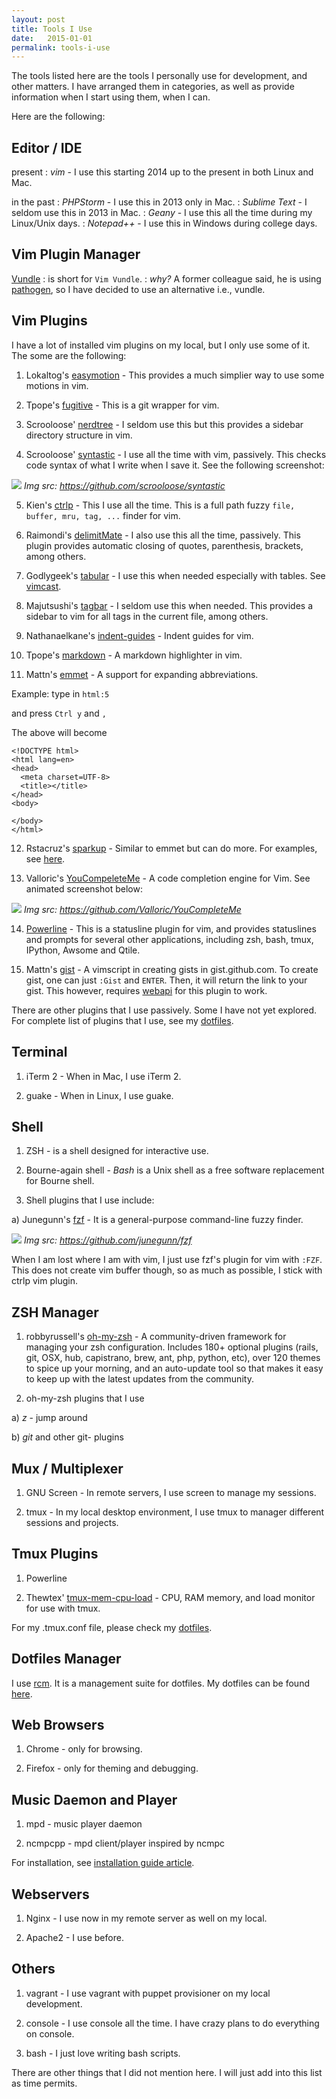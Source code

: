 ```yaml
---
layout: post
title: Tools I Use
date:   2015-01-01
permalink: tools-i-use
---
```


The tools listed here are the tools I personally use for development, and other matters. I have arranged them in categories, as well as provide information when I start using them, when I can.

Here are the following:

## Editor / IDE
present
: *vim* - I use this starting 2014 up to the present in both Linux and Mac.

in the past
: *PHPStorm* - I use this in 2013 only in Mac.
: *Sublime Text* - I seldom use this in 2013 in Mac.
: *Geany* - I use this all the time during my Linux/Unix days.
: *Notepad++* - I use this in Windows during college days.

## Vim Plugin Manager
[Vundle](https://github.com/gmarik/Vundle.vim)
: is short for `Vim Vundle`.
: *why?* A former colleague said, he is using [pathogen](https://github.com/tpope/vim-pathogen/), so I have decided to use an alternative i.e., vundle.

## Vim Plugins

I have a lot of installed vim plugins on my local, but I only use some of it. The some are the following:

1. Lokaltog's [easymotion](https://github.com/Lokaltog/vim-easymotion) - This provides a much simplier way to use some motions in vim.

2. Tpope's [fugitive](https://github.com/tpope/vim-fugitive) - This is a git wrapper for vim.

3. Scrooloose' [nerdtree](https://github.com/scrooloose/nerdtree) - I seldom use this but this provides a sidebar directory structure in vim.

4. Scrooloose' [syntastic](https://github.com/scrooloose/syntastic) - I use all the time with vim, passively. This checks code syntax of what I write when I save it. See the following screenshot:

  ![](https://raw.githubusercontent.com/scrooloose/syntastic/master/_assets/screenshot_1.png)
  *Img src: https://github.com/scrooloose/syntastic*

5. Kien's [ctrlp](https://github.com/kien/ctrlp.vim) - This I use all the time. This is a full path fuzzy `file, buffer, mru, tag, ...` finder for vim.

6. Raimondi's [delimitMate](https://github.com/Raimondi/delimitMate) - I also use this all the time, passively. This plugin provides automatic closing of quotes, parenthesis, brackets, among others.

7. Godlygeek's [tabular](https://github.com/godlygeek/tabular) - I use this when needed especially with tables. See [vimcast](http://vimcasts.org/episodes/aligning-text-with-tabular-vim/).

8. Majutsushi's [tagbar](https://github.com/majutsushi/tagbar) - I seldom use this when needed. This provides a sidebar to vim for all tags in the current file, among others.

9. Nathanaelkane's [indent-guides](https://github.com/nathanaelkane/vim-indent-guides) - Indent guides for vim.

10. Tpope's [markdown](https://github.com/tpope/vim-markdown) - A markdown highlighter in vim.

11. Mattn's [emmet](https://github.com/mattn/emmet-vim) - A support for expanding abbreviations.

  Example: type in `html:5`

  and press `Ctrl y` and `,`

  The above will become

  ~~~ .md_code_block
  <!DOCTYPE html>
  <html lang=en>
  <head>
    <meta charset=UTF-8>
    <title></title>
  </head>
  <body>
    
  </body>
  </html>
  ~~~

12. Rstacruz's [sparkup](https://github.com/rstacruz/sparkup) - Similar to emmet but can do more.  For examples, see [here](https://github.com/rstacruz/sparkup#examples).

13. Valloric's [YouCompeleteMe](https://github.com/Valloric/YouCompleteMe) - A code completion engine for Vim. See animated screenshot below:

  ![](https://camo.githubusercontent.com/1f3f922431d5363224b20e99467ff28b04e810e2/687474703a2f2f692e696d6775722e636f6d2f304f50346f6f642e676966)
  *Img src: https://github.com/Valloric/YouCompleteMe*

14. [Powerline](https://github.com/powerline/powerline) - This is a statusline plugin for vim, and provides statuslines and prompts for several other applications, including zsh, bash, tmux, IPython, Awsome and Qtile.

15. Mattn's [gist](https://github.com/mattn/gist-vim) - A vimscript in creating gists in gist.github.com. To create gist, one can just `:Gist` and `ENTER`. Then, it will return the link to your gist. This however, requires [webapi](https://github.com/mattn/webapi-vim) for this plugin to work.

There are other plugins that I use passively. Some I have not yet explored. For complete list of plugins that I use, see my [dotfiles](https://github.com/timhtheos/dotfiles/blob/master/vimrc).

## Terminal

1. iTerm 2 - When in Mac, I use iTerm 2.

2. guake - When in Linux, I use guake.

## Shell

1. ZSH - is a shell designed for interactive use.

2. Bourne-again shell - *Bash* is a Unix shell as a free software replacement for Bourne shell.

3. Shell plugins that I use include:

  a) Junegunn's [fzf](https://github.com/junegunn/fzf) - It is a general-purpose command-line fuzzy finder.

  ![](https://camo.githubusercontent.com/0b07def9e05309281212369b118fcf9b9fc7948e/68747470733a2f2f7261772e6769746875622e636f6d2f6a756e6567756e6e2f692f6d61737465722f667a662e676966)
  *Img src: https://github.com/junegunn/fzf*

  When I am lost where I am with vim, I just use fzf's plugin for vim with `:FZF`.  This does not create vim buffer though, so as much as possible, I stick with ctrlp vim plugin.

## ZSH Manager

1. robbyrussell's [oh-my-zsh](https://github.com/robbyrussell/oh-my-zsh) - A community-driven framework for managing your zsh configuration. Includes 180+ optional plugins (rails, git, OSX, hub, capistrano, brew, ant, php, python, etc), over 120 themes to spice up your morning, and an auto-update tool so that makes it easy to keep up with the latest updates from the community. 

2. oh-my-zsh plugins that I use

  a) *z* - jump around

  b) *git* and other git- plugins

## Mux / Multiplexer

1. GNU Screen - In remote servers, I use screen to manage my sessions.

2. tmux - In my local desktop environment, I use tmux to manager different sessions and projects.

## Tmux Plugins

1. Powerline

2. Thewtex' [tmux-mem-cpu-load](https://github.com/thewtex/tmux-mem-cpu-load) - CPU, RAM memory, and load monitor for use with tmux.

For my .tmux.conf file, please check my [dotfiles](https://github.com/timhtheos/dotfiles/blob/master/tmux.conf).

## Dotfiles Manager

I use [rcm](https://github.com/thoughtbot/rcm). It is a management suite for dotfiles. My dotfiles can be found [here](https://github.com/timhtheos/dotfiles).

## Web Browsers

1. Chrome - only for browsing.

2. Firefox - only for theming and debugging.

## Music Daemon and Player

1. mpd - music player daemon

2. ncmpcpp - mpd client/player inspired by ncmpc

For installation, see [installation guide article](article/install-mpd-ncmpcpp-on-osx-yosemite).

## Webservers

1. Nginx - I use now in my remote server as well on my local.

2. Apache2 - I use before.

## Others

1. vagrant - I use vagrant with puppet provisioner on my local development.

2. console - I use console all the time. I have crazy plans to do everything on console.

3. bash - I just love writing bash scripts.

There are other things that I did not mention here. I will just add into this list as time permits.
